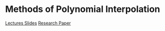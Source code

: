 # Methods of Polynomial Interpolation

<a href="https://docs.google.com/presentation/d/1nMvy8LeGkQvsV1LS7l9K2BODCOgVcedaLDubTAND4dE/edit?usp=sharing">Lectures Slides</a>
<a href="">Research Paper</a>
